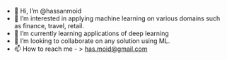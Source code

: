 - 👋 Hi, I’m @hassanmoid
- 👀 I’m interested in applying machine learning on various domains such as finance, travel, retail.
- 🌱 I’m currently learning applications of deep learning
- 💞️ I’m looking to collaborate on any solution using ML.
- 📫 How to reach me - > has.moid@gmail.com

<!---
hassanmoid/hassanmoid is a ✨ special ✨ repository because its `README.md` (this file) appears on your GitHub profile.
You can click the Preview link to take a look at your changes.
--->
